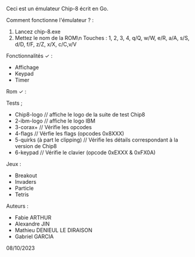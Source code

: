 Ceci est un émulateur Chip-8 écrit en Go.


Comment fonctionne l'émulateur ? : 

1. Lancez chip-8.exe
2. Mettez le nom de la ROM\n 
Touches : 1, 2, 3, 4, q/Q, w/W, e/R, a/A, s/S, d/D, f/F, z/Z, x/X, c/C,v/V

Fonctionnalités ✓ : 

- Affichage
- Keypad 
- Timer 

Rom ✓ :

Tests ;
- Chip8-logo   // affiche le logo de la suite de test Chip8
- 2-ibm-logo   // affiche le logo IBM
- 3-corax+     // Vérifie les opcodes
- 4-flags      // Vérfie les flags (opcodes 0x8XXX)
- 5-quirks (à part le clipping)  // Vérifie les détails correspondant à la version de Chip8
- 6-keypad     // Vérifie le clavier (opcode 0xEXXX & 0xFX0A)

Jeux :
- Breakout
- Invaders
- Particle
- Tetris

Auteurs :
- Fabie ARTHUR
- Alexandre JIN
- Mathieu DENIEUL LE DIRAISON
- Gabriel GARCIA


08/10/2023
